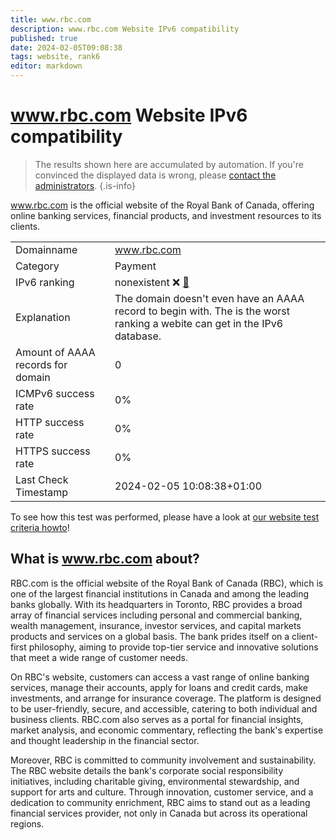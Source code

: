```yaml
---
title: www.rbc.com
description: www.rbc.com Website IPv6 compatibility
published: true
date: 2024-02-05T09:08:38
tags: website, rank6
editor: markdown
---
```


# www.rbc.com Website IPv6 compatibility

> The results shown here are accumulated by automation. If you're convinced the displayed data is wrong, please [contact the administrators](/howto/chat). 
{.is-info}

www.rbc.com is the official website of the Royal Bank of Canada, offering online banking services, financial products, and investment resources to its clients.


|   |   |
| - | - |
| Domainname | www.rbc.com
| Category | Payment |
| IPv6 ranking | nonexistent :x: [🔗](/howto/ranking) |
| Explanation | The domain doesn't even have an AAAA record to begin with. The is the worst ranking a webite can get in the IPv6 database. |
| Amount of AAAA records for domain | 0 |
| ICMPv6 success rate | 0%|
| HTTP success rate | 0% |
| HTTPS success rate | 0% |
| Last Check Timestamp | 2024-02-05 10:08:38+01:00 |

To see how this test was performed, please have a look at [our website test criteria howto](/howto/testcriteria/website)!


## What is www.rbc.com about?
RBC.com is the official website of the Royal Bank of Canada (RBC), which is one of the largest financial institutions in Canada and among the leading banks globally. With its headquarters in Toronto, RBC provides a broad array of financial services including personal and commercial banking, wealth management, insurance, investor services, and capital markets products and services on a global basis. The bank prides itself on a client-first philosophy, aiming to provide top-tier service and innovative solutions that meet a wide range of customer needs.

On RBC's website, customers can access a vast range of online banking services, manage their accounts, apply for loans and credit cards, make investments, and arrange for insurance coverage. The platform is designed to be user-friendly, secure, and accessible, catering to both individual and business clients. RBC.com also serves as a portal for financial insights, market analysis, and economic commentary, reflecting the bank's expertise and thought leadership in the financial sector.

Moreover, RBC is committed to community involvement and sustainability. The RBC website details the bank's corporate social responsibility initiatives, including charitable giving, environmental stewardship, and support for arts and culture. Through innovation, customer service, and a dedication to community enrichment, RBC aims to stand out as a leading financial services provider, not only in Canada but across its operational regions.


